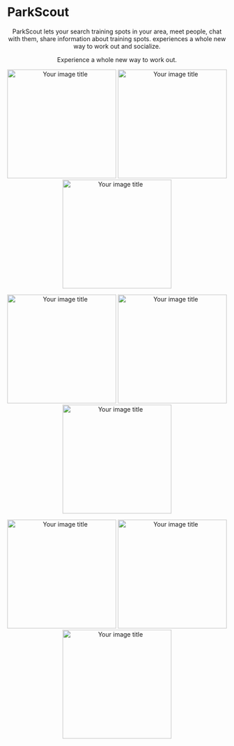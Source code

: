# ParkScout
<p align="center">ParkScout lets your search training spots in your area, meet people, chat with them, share information about training spots.
  experiences a whole new way to work out and socialize.
</p>
<p align="center">
  Experience a whole new way to work out.
</p>
<p align="center">
  <img src="https://user-images.githubusercontent.com/32573793/111776797-1d7e2400-88bb-11eb-8b26-1c8669f1312b.jpeg" alt="Your image title" width="250"/>
  <img src="https://user-images.githubusercontent.com/32573793/111776795-1ce58d80-88bb-11eb-9c3b-326d59f8b011.jpeg" alt="Your image title" width="250"/>
  <img src="https://user-images.githubusercontent.com/32573793/111776777-19520680-88bb-11eb-91ce-7744ff9c8a5c.jpeg" alt="Your image title" width="250"/>
</p>
<p align="center">
  <img src="https://user-images.githubusercontent.com/32573793/111776792-1c4cf700-88bb-11eb-8769-0f81fc991ecb.jpeg" alt="Your image title" width="250"/>
  <img src="https://user-images.githubusercontent.com/32573793/111776796-1d7e2400-88bb-11eb-9a8c-c5ed8fd7c55f.jpeg" alt="Your image title" width="250"/>
  <img src="https://user-images.githubusercontent.com/32573793/111776780-19ea9d00-88bb-11eb-887f-395ba6cfd9f5.jpeg" alt="Your image title" width="250"/>
</p>
<p align="center">
  <img src="https://user-images.githubusercontent.com/32573793/111776783-19ea9d00-88bb-11eb-9b24-a33978309eab.jpeg" alt="Your image title" width="250"/>
  <img src="https://user-images.githubusercontent.com/32573793/111776786-1b1bca00-88bb-11eb-9741-465aabef9bd0.jpeg" alt="Your image title" width="250"/>
  <img src="https://user-images.githubusercontent.com/32573793/111776788-1bb46080-88bb-11eb-8ad9-9e8717cff2e7.jpeg" alt="Your image title" width="250"/>
</p>
